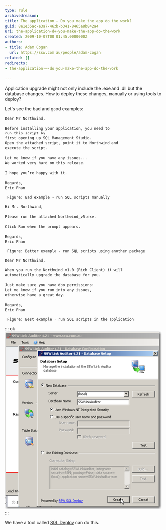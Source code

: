 ```yaml
---
type: rule
archivedreason: 
title: The application – Do you make the app do the work?
guid: 8e1e35ac-e3a7-462b-b341-8465a8b842a4
uri: the-application-do-you-make-the-app-do-the-work
created: 2009-10-07T00:01:45.0000000Z
authors:
- title: Adam Cogan
  url: https://ssw.com.au/people/adam-cogan
related: []
redirects:
- the-application-–-do-you-make-the-app-do-the-work

---
```


Application upgrade might not only include the .exe and .dll but the database changes. How to deploy these changes, manually or using tools to deploy? 

 Let's see the bad and good examples:   
<!--endintro-->



```
Dear Mr Northwind, 

Before installing your application, you need to 
run this script by 
first opening up SQL Management Studio. 
Open the attached script, point it to Northwind and 
execute the script. 

Let me know if you have any issues... 
We worked very hard on this release. 

I hope you’re happy with it. 

Regards, 
Eric Phan
```


     Figure: Bad example - run SQL scripts manually        


```
Hi Mr. Northwind, 

Please run the attached Northwind_v5.exe. 

Click Run when the prompt appears. 

Regards,
Eric Phan
```


     Figure: Better example - run SQL scripts using another package        


```
Dear Mr Northwind, 

When you run the Northwind v1.0 (Rich Client) it will 
automatically upgrade the database for you. 

Just make sure you have dbo permissions: 
Let me know if you run into any issues, 
otherwise have a great day. 

Regards, 
Eric Phan
```


     Figure: Best example - run SQL scripts in the application        

::: ok  
![Figure: Deploy SQL scripts by the application itself](UsingSQLDeployControl.png)  
:::

 We have a tool called [SQL Deploy](http://www.ssw.com.au/ssw/SQLDeploy) can do this.
